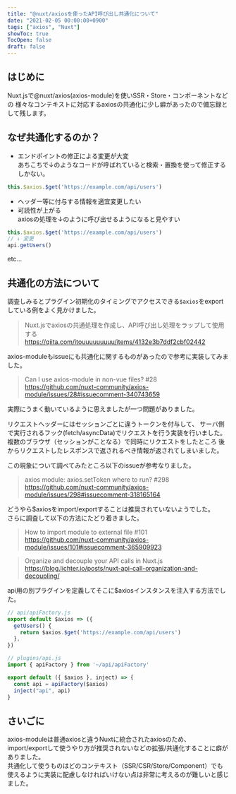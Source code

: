 ```yaml
---
title: "@nuxt/axiosを使ったAPI呼び出し共通化について"
date: "2021-02-05 00:00:00+0900"
tags: ["axios", "Nuxt"]
showToc: true
TocOpen: false
draft: false
---
```


## はじめに
Nuxt.jsで@nuxt/axios(axios-module)を使いSSR・Store・コンポーネントなどの
様々なコンテキストに対応するaxiosの共通化に少し癖があったので備忘録として残します。

## なぜ共通化するのか？
- エンドポイントの修正による変更が大変  
あちこちで↓のようなコードが呼ばれていると検索・置換を使って修正するしかない。
```js
this.$axios.$get('https://example.com/api/users')
```
- ヘッダー等に付与する情報を適宜変更したい  
- 可読性が上がる  
axiosの処理を↓のように呼び出せるようになると見やすい
```js
this.$axios.$get('https://example.com/api/users')
// ↓ 変更
api.getUsers()
```
etc...

## 共通化の方法について
調査しみるとプラグイン初期化のタイミングでアクセスできる`$axios`をexportしている例をよく見かけました。  
> Nuxt.jsでaxiosの共通処理を作成し、API呼び出し処理をラップして使用する  
> https://qiita.com/itouuuuuuuuu/items/4132e3b7ddf2cbf02442

axios-moduleもissueにも共通化に関するものがあったので参考に実装してみました。
> Can I use axios-module in non-vue files? #28  
> https://github.com/nuxt-community/axios-module/issues/28#issuecomment-340743659

実際にうまく動いているように思えましたが一つ問題がありました。  
  
リクエストヘッダーにはセッションごとに違うトークンを付与して、
サーバ側で実行されるフック(fetch/asyncData)でリクエストを行う実装を行いました。  
複数のブラウザ（セッションがことなる）で同時にリクエストをしたところ
後からリクエストしたレスポンスで返されるべき情報が返されてしまいました。

この現象について調べてみたところ以下のissueが参考なりました。  
> axios module: axios.setToken where to run? #298  
> https://github.com/nuxt-community/axios-module/issues/298#issuecomment-318165164

どうやら$axiosをimport/exportすることは推奨されていないようでした。  
さらに調査して以下の方法にたどり着きました。
> How to import module to external file #101  
> https://github.com/nuxt-community/axios-module/issues/101#issuecomment-365909923

> Organize and decouple your API calls in Nuxt.js  
> https://blog.lichter.io/posts/nuxt-api-call-organization-and-decoupling/

api用の別プラグインを定義してそこに$axiosインスタンスを注入する方法でした。

```js
// api/apiFactory.js
export default $axios => ({
  getUsers() {
    return $axios.$get('https://example.com/api/users')
  },
})
```

```js
// plugins/api.js
import { apiFactory } from '~/api/apiFactory'

export default ({ $axios }, inject) => {
  const api = apiFactory($axios)
  inject("api", api)
}
```

## さいごに
axios-moduleは普通axiosと違うNuxtに統合されたaxiosのため、  
import/exportして使うやり方が推奨されないなどの拡張/共通化することに癖がありました。  
共通化して使うものはどのコンテキスト（SSR/CSR/Store/Component）でも  
使えるように実装に配慮しなければいけない点は非常に考えるのが難しいと感じました。


